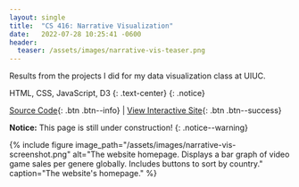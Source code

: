 ```yaml
---
layout: single
title:  "CS 416: Narrative Visualization"
date:   2022-07-28 10:25:41 -0600
header:
  teaser: /assets/images/narrative-vis-teaser.png
---
```


Results from the projects I did for my data visualization class at UIUC.

HTML, CSS, JavaScript, D3
{: .text-center}
{: .notice}

[Source Code](https://github.com/EmiCB/narrative-visualization){: .btn .btn--info} | [View Interactive Site](https://emicb.github.io/narrative-visualization/){: .btn .btn--success}

**Notice:** This page is still under construction!
{: .notice--warning}

{% include figure image_path="/assets/images/narrative-vis-screenshot.png" alt="The website homepage. Displays a bar graph of video game sales per genere globally. Includes buttons to sort by country." caption="The website's homepage." %}